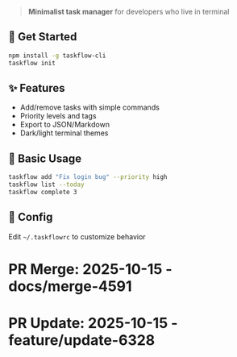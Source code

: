 > **Minimalist task manager** for developers who live in terminal

## 🚀 Get Started
```bash
npm install -g taskflow-cli
taskflow init
```

## ✨ Features
- Add/remove tasks with simple commands
- Priority levels and tags
- Export to JSON/Markdown
- Dark/light terminal themes

## 📝 Basic Usage
```bash
taskflow add "Fix login bug" --priority high
taskflow list --today
taskflow complete 3
```

## 🔧 Config
Edit `~/.taskflowrc` to customize behavior

# PR Merge: 2025-10-15 - docs/merge-4591

# PR Update: 2025-10-15 - feature/update-6328
